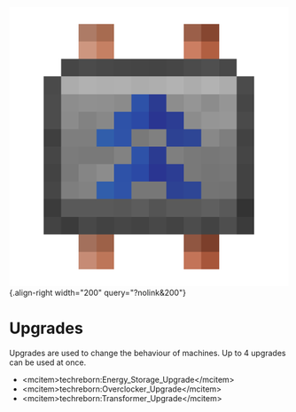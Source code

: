 ![Overclocker Upgrade](/media/mods/techreborn/overclocker_upgrade.png){.align-right width="200" query="?nolink&200"}

# Upgrades

Upgrades are used to change the behaviour of machines. Up to 4 upgrades can be used at once.

- \<mcitem\>techreborn:Energy_Storage_Upgrade\</mcitem\>
- \<mcitem\>techreborn:Overclocker_Upgrade\</mcitem\>
- \<mcitem\>techreborn:Transformer_Upgrade\</mcitem\>
